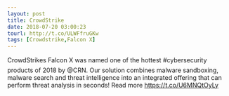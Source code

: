 ```yaml
---
layout: post
title: CrowdStrike
date: 2018-07-20 03:00:23
tourl: http://t.co/ULWFfruGKw
tags: [Crowdstrike,Falcon X]
---
```

CrowdStrikes Falcon X was named one of the hottest #cybersecurity products of 2018 by @CRN. Our solution combines malware sandboxing, malware search and threat intelligence into an integrated offering that can perform threat analysis in seconds! Read more https://t.co/U6MNQtOyLy